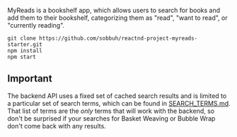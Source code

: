 MyReads is a bookshelf app, which allows users to search for books and add them to their bookshelf, categorizing them as "read", "want to read", or "currently reading". 

```
git clone https://github.com/sobbuh/reactnd-project-myreads-starter.git
npm install
npm start
```

## Important
The backend API uses a fixed set of cached search results and is limited to a particular set of search terms, which can be found in [SEARCH_TERMS.md](SEARCH_TERMS.md). That list of terms are the _only_ terms that will work with the backend, so don't be surprised if your searches for Basket Weaving or Bubble Wrap don't come back with any results. 

